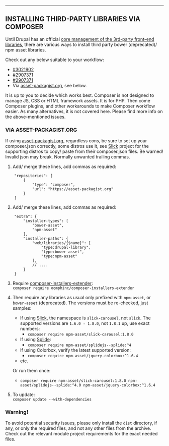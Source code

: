 
***
## <a name="composer"></a>INSTALLING THIRD-PARTY LIBRARIES VIA COMPOSER

Until Drupal has an official [core management of the 3rd-party front-end libraries](https://www.drupal.org/project/drupal/issues/2873160), there are various ways to
install third party bower (deprecated)/ npm asset libraries.

Check out any below suitable to your workflow:  

  + [#3021902](https://www.drupal.org/project/blazy/issues/3021902)
  + [#2907371](https://www.drupal.org/project/slick/issues/2907371)
  + [#2907371](https://www.drupal.org/project/slick/issues/2907371#comment-12882235)  
  + Via [asset-packagist.org](https://asset-packagist.org/), see below.

It is up to you to decide which works best. Composer is not designed to
manage JS, CSS or HTML framework assets. It is for PHP. Then come Composer
plugins, and other workarounds to make Composer workflow easier. As many
alternatives, it is not covered here. Please find more info on the
above-mentioned issues.

### VIA ASSET-PACKAGIST.ORG
If using [asset-packagist.org](https://asset-packagist.org/), regardless cons,
be sure to set up your composer.json correctly, some distros use it, see
[Slick](https://drupal.org/project/slick) project for the supporting distros to
copy/ paste from their composer.json files. Be warned! Invalid json may break.
Normally unwanted trailing commas.

1. Add/ merge these lines, add commas as required:  
````
    "repositories": [
        {
            "type": "composer",
            "url": "https://asset-packagist.org"
        }
    ]
````

2. Add/ merge these lines, add commas as required:  
````
    "extra": {
        "installer-types": [
            "bower-asset",
            "npm-asset"
        ],
        "installer-paths": {
            "web/libraries/{$name}": [
                "type:drupal-library",
                "type:bower-asset",
                "type:npm-asset"
            ],
            // ....
        }
    }
````

3. Require [composer-installers-extender](https://github.com/oomphinc/composer-installers-extender):  
  `composer require oomphinc/composer-installers-extender`

4. Then require any libraries as usual only prefixed with `npm-asset`, or
   `bower-asset` (deprecated). The versions must be re-checked, just samples:
   + If using [Slick](https://www.drupal.org/project/slick), the namespace is
     `slick-carousel`, not `slick`. The supported versions are `1.6.0 - 1.8.0`,
     not `1.8.1` up, use exact numbers:
     * `composer require npm-asset/slick-carousel:1.8.0`
   + If using [Splide](https://www.drupal.org/project/splide):
     * `composer require npm-asset/splidejs--splide:^4`
   + If using Colorbox, verify the latest supported version:
     * `composer require npm-asset/jquery-colorbox:^1.6.4`
   + etc.

   Or run them once:  
   + `composer require npm-asset/slick-carousel:1.8.0
     npm-asset/splidejs--splide:^4.0 npm-asset/jquery-colorbox:^1.6.4`

5. To update:  
   `composer update --with-dependencies`

### Warning!
To avoid potential security issues, please only install the `dist` directory, if
any, or only the required files, and not any other files from the archive. Check
out the relevant module project requirements for the exact needed files.
